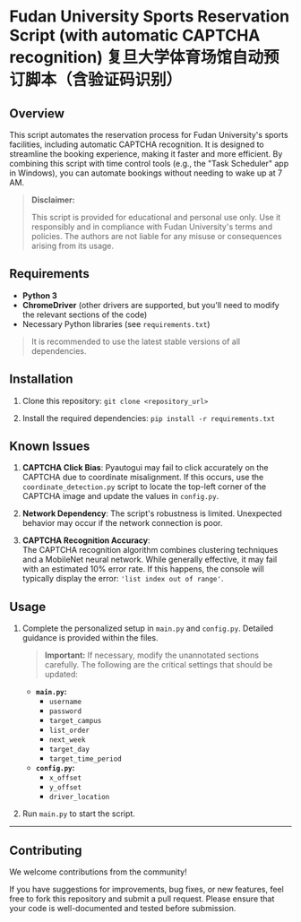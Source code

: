# Fudan University Sports Reservation Script (with automatic CAPTCHA recognition) 复旦大学体育场馆自动预订脚本（含验证码识别）

Overview
--------

This script automates the reservation process for Fudan University's sports facilities, including automatic CAPTCHA recognition. It is designed to streamline the booking experience, making it faster and more efficient. By combining this script with time control tools (e.g., the "Task Scheduler" app in Windows), you can automate bookings without needing to wake up at 7 AM.

> **Disclaimer:**  
> 
> This script is provided for educational and personal use only. Use it responsibly and in compliance with Fudan University's terms and policies. The authors are not liable for any misuse or consequences arising from its usage.

## Requirements

* **Python 3**
* **ChromeDriver** (other drivers are supported, but you'll need to modify the relevant sections of the code)
* Necessary Python libraries (see `requirements.txt`)

> It is recommended to use the latest stable versions of all dependencies.

Installation
------------

1. Clone this repository:
   `git clone <repository_url>`

2. Install the required dependencies:
   `pip install -r requirements.txt`

## Known Issues

1. **CAPTCHA Click Bias**: Pyautogui may fail to click accurately on the CAPTCHA due to coordinate misalignment. If this occurs, use the `coordinate_detection.py` script to locate the top-left corner of the CAPTCHA image and update the values in `config.py`.

2. **Network Dependency**: The script's robustness is limited. Unexpected behavior may occur if the network connection is poor.

3. **CAPTCHA Recognition Accuracy**:  
   The CAPTCHA recognition algorithm combines clustering techniques and a MobileNet neural network. While generally effective, it may fail with an estimated 10% error rate. If this happens, the console will typically display the error: `'list index out of range'`.

Usage
-----

1. Complete the personalized setup in `main.py` and `config.py`. Detailed guidance is provided within the files.
   
   > **Important:** If necessary, modify the unannotated sections carefully. The following are the critical settings that should be updated:
   
   * **`main.py`:**
     * `username`
     * `password`
     * `target_campus`
     * `list_order`
     * `next_week`
     * `target_day`
     * `target_time_period`
   * **`config.py`:**
     * `x_offset`
     * `y_offset`
     * `driver_location`

2. Run `main.py` to start the script.

* * *

Contributing
------------

We welcome contributions from the community!  

If you have suggestions for improvements, bug fixes, or new features, feel free to fork this repository and submit a pull request. Please ensure that your code is well-documented and tested before submission.
